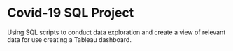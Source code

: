 # Covid-19 SQL Project
Using SQL scripts to conduct data exploration and create a view of relevant data for use creating a Tableau dashboard.
